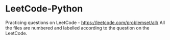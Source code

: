 # LeetCode-Python
Practicing questions on LeetCode - https://leetcode.com/problemset/all/
All the files are numbered and labelled according to the question on the LeetCode.
